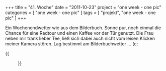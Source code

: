 +++
title = "41. Woche"
date = "2011-10-23"
project = "one week - one pic"
categories = [ "one week - one pic" ]
tags = [ "projekt", "one week - one pic" ]
+++

Ein Wochenendwetter wie aus dem Bilderbuch. Sonne pur, noch einmal die Chance für eine Radtour und einen Kaffee vor der Tür genutzt. Die Frau neben mir trank lieber Tee, ließ sich dabei auch nicht vom leisen Klicken meiner Kamera stören. Lag bestimmt am Bilderbuchwetter ... (c;

{{<figure src="/images/1week1pic/20111022-1521-001.jpg" title="Tea time">}}
